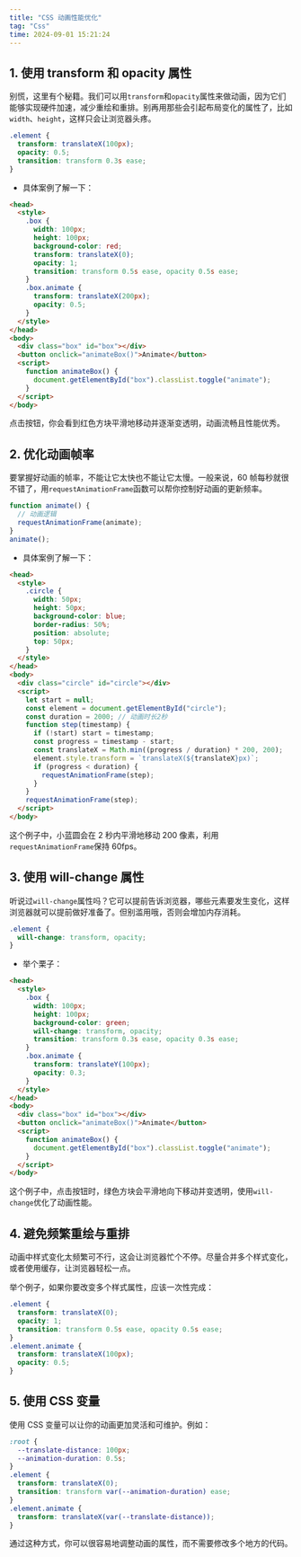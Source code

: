 ```yaml
---
title: "CSS 动画性能优化"
tag: "Css"
time: 2024-09-01 15:21:24
---
```


## 1\. 使用 transform 和 opacity 属性

别慌，这里有个秘籍。我们可以用`transform`和`opacity`属性来做动画，因为它们能够实现硬件加速，减少重绘和重排。别再用那些会引起布局变化的属性了，比如`width`、`height`，这样只会让浏览器头疼。

```css
.element {
  transform: translateX(100px);
  opacity: 0.5;
  transition: transform 0.3s ease;
}
```

- 具体案例了解一下：

```html
<head>
  <style>
    .box {
      width: 100px;
      height: 100px;
      background-color: red;
      transform: translateX(0);
      opacity: 1;
      transition: transform 0.5s ease, opacity 0.5s ease;
    }
    .box.animate {
      transform: translateX(200px);
      opacity: 0.5;
    }
  </style>
</head>
<body>
  <div class="box" id="box"></div>
  <button onclick="animateBox()">Animate</button>
  <script>
    function animateBox() {
      document.getElementById("box").classList.toggle("animate");
    }
  </script>
</body>
```

点击按钮，你会看到红色方块平滑地移动并逐渐变透明，动画流畅且性能优秀。

## 2\. 优化动画帧率

要掌握好动画的帧率，不能让它太快也不能让它太慢。一般来说，60 帧每秒就很不错了，用`requestAnimationFrame`函数可以帮你控制好动画的更新频率。

```js
function animate() {
  // 动画逻辑
  requestAnimationFrame(animate);
}
animate();
```

- 具体案例了解一下：

```html
<head>
  <style>
    .circle {
      width: 50px;
      height: 50px;
      background-color: blue;
      border-radius: 50%;
      position: absolute;
      top: 50px;
    }
  </style>
</head>
<body>
  <div class="circle" id="circle"></div>
  <script>
    let start = null;
    const element = document.getElementById("circle");
    const duration = 2000; // 动画时长2秒
    function step(timestamp) {
      if (!start) start = timestamp;
      const progress = timestamp - start;
      const translateX = Math.min((progress / duration) * 200, 200);
      element.style.transform = `translateX(${translateX}px)`;
      if (progress < duration) {
        requestAnimationFrame(step);
      }
    }
    requestAnimationFrame(step);
  </script>
</body>
```

这个例子中，小蓝圆会在 2 秒内平滑地移动 200 像素，利用`requestAnimationFrame`保持 60fps。

## 3\. 使用 will-change 属性

听说过`will-change`属性吗？它可以提前告诉浏览器，哪些元素要发生变化，这样浏览器就可以提前做好准备了。但别滥用哦，否则会增加内存消耗。

```css
.element {
  will-change: transform, opacity;
}
```

- 举个栗子：

```html
<head>
  <style>
    .box {
      width: 100px;
      height: 100px;
      background-color: green;
      will-change: transform, opacity;
      transition: transform 0.3s ease, opacity 0.3s ease;
    }
    .box.animate {
      transform: translateY(100px);
      opacity: 0.3;
    }
  </style>
</head>
<body>
  <div class="box" id="box"></div>
  <button onclick="animateBox()">Animate</button>
  <script>
    function animateBox() {
      document.getElementById("box").classList.toggle("animate");
    }
  </script>
</body>
```

这个例子中，点击按钮时，绿色方块会平滑地向下移动并变透明，使用`will-change`优化了动画性能。

## 4\. 避免频繁重绘与重排

动画中样式变化太频繁可不行，这会让浏览器忙个不停。尽量合并多个样式变化，或者使用缓存，让浏览器轻松一点。

举个例子，如果你要改变多个样式属性，应该一次性完成：

```css
.element {
  transform: translateX(0);
  opacity: 1;
  transition: transform 0.5s ease, opacity 0.5s ease;
}
.element.animate {
  transform: translateX(100px);
  opacity: 0.5;
}
```

## 5\. 使用 CSS 变量

使用 CSS 变量可以让你的动画更加灵活和可维护。例如：

```css
:root {
  --translate-distance: 100px;
  --animation-duration: 0.5s;
}
.element {
  transform: translateX(0);
  transition: transform var(--animation-duration) ease;
}
.element.animate {
  transform: translateX(var(--translate-distance));
}
```

通过这种方式，你可以很容易地调整动画的属性，而不需要修改多个地方的代码。